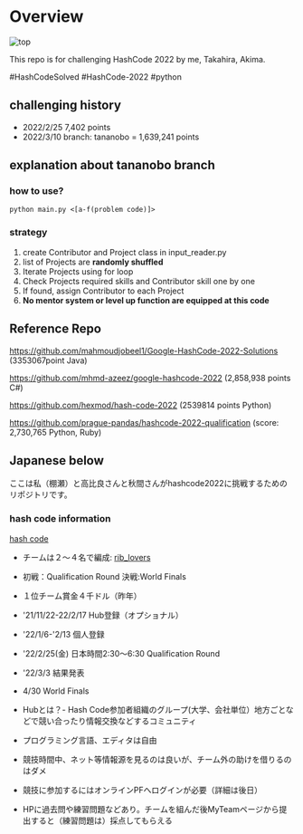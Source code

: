 # Overview

![top](https://codejam.googleapis.com/dashboard/get_file/AQj_6U2TJsZ9UXhJfWvMM5G2u4j78N84faQu6TIWTXYEIRmnX69qtXjrlA/team.png)

This repo is for challenging HashCode 2022 by me, Takahira, Akima.

#HashCodeSolved
#HashCode-2022
#python

## challenging history
- 2022/2/25 7,402 points
- 2022/3/10 branch: tananobo = 1,639,241 points

## explanation about tananobo branch

### how to use?
```
python main.py <[a-f(problem code)]>
```
### strategy
1. create Contributor and Project class in input_reader.py
2. list of Projects are __randomly shuffled__
3. Iterate Projects using for loop
4. Check Projects required skills and Contributor skill one by one
5. If found, assign Contributor to each Project
6. __No mentor system or level up function are equipped at this code__

## Reference Repo

https://github.com/mahmoudjobeel1/Google-HashCode-2022-Solutions (3353067point Java)

https://github.com/mhmd-azeez/google-hashcode-2022 (2,858,938 points C#)

https://github.com/hexmod/hash-code-2022 (2539814 points Python)

https://github.com/prague-pandas/hashcode-2022-qualification (score: 2,730,765 Python, Ruby)

## Japanese below

ここは私（棚瀬）と高比良さんと秋間さんがhashcode2022に挑戦するためのリポジトリです。

### hash code information

[hash code](https://codingcompetitions.withgoogle.com/hashcode/)

- チームは２〜４名で編成: [rib_lovers](https://codingcompetitions.withgoogle.com/hashcode/jointeam/00000000008caae7/00000000008fcb65/b59fda0d33f9e376)

- 初戦：Qualification Round 決戦:World Finals

- １位チーム賞金４千ドル（昨年）

- '21/11/22-22/2/17 Hub登録（オプショナル）

- '22/1/6-'2/13 個人登録

- '22/2/25(金) 日本時間2:30〜6:30 Qualification Round

- '22/3/3 結果発表

- 4/30 World Finals

- Hubとは？- Hash Code参加者組織のグループ(大学、会社単位）地方ごとなどで競い合ったり情報交換などするコミュニティ

- プログラミング言語、エディタは自由

- 競技時間中、ネット等情報源を見るのは良いが、チーム外の助けを借りるのはダメ

- 競技に参加するにはオンラインPFへログインが必要（詳細は後日）

- HPに過去問や練習問題などあり。チームを組んだ後MyTeamページから提出すると（練習問題は）採点してもらえる
